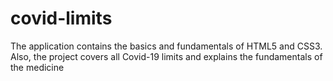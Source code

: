 # covid-limits
The application contains the basics and fundamentals of HTML5 and CSS3. Also, the project covers all Covid-19 limits and explains the fundamentals of the medicine 
